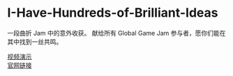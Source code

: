 # I-Have-Hundreds-of-Brilliant-Ideas
一段曲折 Jam 中的意外收获。 献给所有 Global Game Jam 参与者，愿你们能在其中找到一丝共鸣。

[视频演示](https://www.bilibili.com/video/BV1rr4y1K7y4/)  
[官网链接](https://globalgamejam.org/2021/games/global-game-jammers-%E7%8C%AE%E7%BB%99%E6%89%80%E6%9C%89%E5%8F%82%E4%B8%8E%E8%80%85-9)
